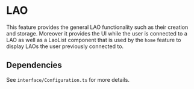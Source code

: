 # LAO

This feature provides the general LAO functionality such as their creation and
storage. Moreover it provides the UI while the user is connected to a LAO as
well as a LaoList component that is used by the `home` feature to display LAOs
the user previously connected to.

## Dependencies

See `interface/Configuration.ts` for more details.
